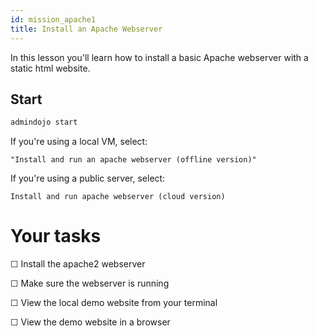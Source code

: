 ```yaml
---
id: mission_apache1
title: Install an Apache Webserver
---
```


In this lesson you'll learn how to install a basic Apache webserver with a static html website.

## Start

```sh
admindojo start
```

If you're using a local VM, select:

    "Install and run an apache webserver (offline version)"

If you're using a public server, select:

    Install and run apache webserver (cloud version)
# Your tasks

☐ Install the apache2 webserver

☐ Make sure the webserver is running

☐ View the local demo website from your terminal

☐ View the demo website in a browser


